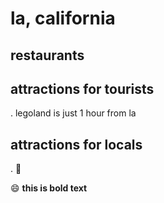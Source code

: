 # la, california

## restaurants

## attractions for tourists

. legoland is just 1 hour from la

## attractions for locals
. :crocodile:

:smile: **this is bold text**
